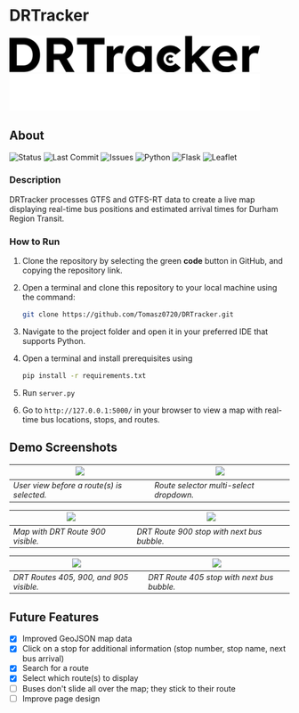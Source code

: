 # DRTracker

<img src="assets/DRTrackerBlack.png#gh-light-mode-only" alt="Light mode logo" width="450">
<img src="assets/DRTrackerWhite.png#gh-dark-mode-only" alt="Dark mode logo" width="450">

## About

![Status](https://img.shields.io/badge/status-active-brightgreen)
![Last Commit](https://img.shields.io/github/last-commit/Tomasz0720/DRTracker)
![Issues](https://img.shields.io/github/issues/Tomasz0720/DRTracker)
![Python](https://img.shields.io/badge/Python-3.12.8-blue)
![Flask](https://img.shields.io/badge/Flask-3.1.1-cyan)
![Leaflet](https://img.shields.io/badge/Leaflet.js-map-green)

### Description
DRTracker processes GTFS and GTFS-RT data to create a live map displaying real-time bus positions and estimated arrival times for Durham Region Transit.

### How to Run
1. Clone the repository by selecting the green **code** button in GitHub, and copying the repository link.

2. Open a terminal and clone this repository to your local machine using the command:<br>
   ```bash
   git clone https://github.com/Tomasz0720/DRTracker.git

3. Navigate to the project folder and open it in your preferred IDE that supports Python.

4. Open a terminal and install prerequisites using
   ```bash
   pip install -r requirements.txt

6. Run `server.py`

7. Go to `http://127.0.0.1:5000/` in your browser to view a map with real-time bus locations, stops, and routes.

## Demo Screenshots

| ![](/assets/blank_map.png) | ![](/assets/route_selector.png) |
|----------------------------|---------------------------------|
| *User view before a route(s) is selected.* | *Route selector multi-select dropdown.* |

| ![](/assets/route_900.png) | ![](/assets/next_bus_900.png) |
|----------------------------|------------------------------|
| *Map with DRT Route 900 visible.* | *DRT Route 900 stop with next bus bubble.* |

| ![](/assets/routes_405_900_905.png) | ![](/assets/next_bus_405.png) |
|-------------------------------------|-------------------------------|
| *DRT Routes 405, 900, and 905 visible.* | *DRT Route 405 stop with next bus bubble.* |

## Future Features
- [x] Improved GeoJSON map data
- [x] Click on a stop for additional information (stop number, stop name, next bus arrival)
- [x] Search for a route
- [x] Select which route(s) to display
- [ ] Buses don't slide all over the map; they stick to their route
- [ ] Improve page design
